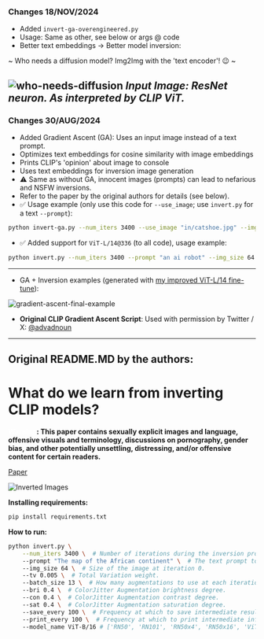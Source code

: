 ### Changes 18/NOV/2024
- Added `invert-ga-overengineered.py`
- Usage: Same as other, see below or args @ code
- Better text embeddings -> Better model inversion:

~ Who needs a diffusion model? Img2Img with the 'text encoder'! 😉 ~

![who-needs-diffusion](https://github.com/user-attachments/assets/5858d68f-28e5-4e0f-b873-0f044dfe1c52)
*Input Image: ResNet neuron. As interpreted by CLIP ViT.*
-----
### Changes 30/AUG/2024

- Added Gradient Ascent (GA): Uses an input image instead of a text prompt.
- Optimizes text embeddings for cosine similarity with image embeddings
- Prints CLIP's 'opinion' about image to console
- Uses text embeddings for inversion image generation
- ⚠️ Same as without GA, innocent images (prompts) can lead to nefarious and NSFW inversions.
- Refer to the paper by the original authors for details (see below).
- ✅ Usage example (only use this code for `--use_image`; use `invert.py` for a text `--prompt`):
```bash
python invert-ga.py --num_iters 3400 --use_image "in/catshoe.jpg" --img_size 64 --tv 0.0005 --batch_size 13 --bri 0.4 --con 0.4 --sat 0.4 --save_every 10 --print_every 10 --model_name ViT-L/14
```
- ✅ Added support for `ViT-L/14@336` (to all code), usage example:
```bash
python invert.py --num_iters 3400 --prompt "an ai robot" --img_size 64 --tv 0.005 --batch_size 13 --bri 0.4 --con 0.4 --sat 0.4 --save_every 10 --print_every 10 --model_name ViT-L/14@336px
```
---
- GA + Inversion examples (generated with [my improved ViT-L/14 fine-tune](https://huggingface.co/zer0int/CLIP-GmP-ViT-L-14/tree/main)):

![gradient-ascent-final-example](https://github.com/user-attachments/assets/a9443a7d-a002-4f89-992a-ef9b3f3ec01a)

- **Original CLIP Gradient Ascent Script**: Used with permission by Twitter / X: [@advadnoun](https://twitter.com/advadnoun)
-----
Original README.MD by the authors:
-----

[//]: # (# CLIPInversion)
# What do we learn from inverting CLIP models?
**<span style="color:white">Warning</span>: This paper contains sexually explicit images and
language, offensive visuals and terminology, discussions on
pornography, gender bias, and other potentially unsettling,
distressing, and/or offensive content for certain readers.**

[Paper](https://arxiv.org/abs/2403.02580)

![Inverted Images](figures/main.png)

**Installing requirements:**


```bash
pip install requirements.txt
```
**How to run:**


```bash
python invert.py \
    --num_iters 3400 \  # Number of iterations during the inversion process.
    --prompt "The map of the African continent" \  # The text prompt to invert.
    --img_size 64 \  # Size of the image at iteration 0.
    --tv 0.005 \  # Total Variation weight.
    --batch_size 13 \  # How many augmentations to use at each iteration.
    --bri 0.4 \  # ColorJitter Augmentation brightness degree.
    --con 0.4 \  # ColorJitter Augmentation contrast degree.
    --sat 0.4 \  # ColorJitter Augmentation saturation degree.
    --save_every 100 \  # Frequency at which to save intermediate results.
    --print_every 100 \  # Frequency at which to print intermediate information.
    --model_name ViT-B/16 # ['RN50', 'RN101', 'RN50x4', 'RN50x16', 'ViT-B/32', 'ViT-B/16']
```
